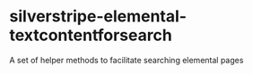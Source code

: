 # silverstripe-elemental-textcontentforsearch
A set of helper methods to facilitate searching elemental pages
